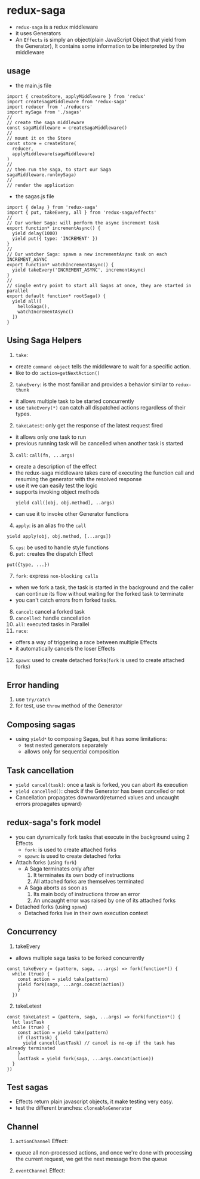 # redux-saga
* `redux-saga` is a redux middleware
* it uses Generators
* An `Effects` is simply an object(plain JavaScript Object that yield from the Generator), It contains some information to be interpreted by the middleware

## usage
* the main.js file
```
import { createStore, applyMiddleware } from 'redux'
import createSagaMiddleware from 'redux-saga'
import reducer from './reducers'
import mySaga from './sagas'
//
// create the saga middleware
const sagaMiddleware = createSagaMiddleware()
//
// mount it on the Store
const store = createStore(
  reducer,
  applyMiddleware(sagaMiddleware)
)
//
// then run the saga, to start our Saga
sagaMiddleware.run(mySaga)
//
// render the application
```

* the sagas.js file
```
import { delay } from 'redux-saga'
import { put, takeEvery, all } from 'redux-saga/effects'
//
// Our worker Saga: will perform the async increment task
export function* incrementAsync() {
  yield delay(1000)
  yield put({ type: 'INCREMENT' })
}
//
// Our watcher Saga: spawn a new incrementAsync task on each INCREMENT_ASYNC
export function* watchIncrementAsync() {
  yield takeEvery('INCREMENT_ASYNC', incrementAsync)
}
//
// single entry point to start all Sagas at once, they are started in parallel
export default function* rootSaga() {
  yield all([
    helloSaga(),
    watchIncrementAsync()
  ])
}
```

## Using Saga Helpers
1. `take`:
  * create `command object` tells the middleware to wait for a specific action.
  * like to do :`action=getNextAction()`
2. `takeEvery`: is the most familiar and provides a behavior similar to `redux-thunk`
  * it allows multiple task to be started concurrently
  * use `takeEvery(*)` can catch all dispatched actions regardless of their types.
2. `takeLatest`: only get the response of the latest request fired
  * it allows only one task to run
  * previous running task will be cancelled when another task is started
3. `call`: `call(fn, ...args)`
  * create a description of the effect
  * the redux-saga middleware takes care of executing the function call and resuming the generator with the resolved response
  * use it we can easily test the logic
  * supports invoking object methods
    ```
    yield call([obj, obj.method], ..args)
    ```
  * can use it to invoke other Generator functions
4. `apply`: is an alias fro the `call`
  ```
  yield apply(obj, obj.method, [...args])
  ```
5. `cps`: be used to handle style functions
6. `put`: creates the dispatch Effect
  ```
  put({type, ...})
  ```
7. `fork`: express `non-blocking calls`
  * when we fork a task, the task is started in the background and the caller can continue its flow without waiting for the forked task to terminate
  * you can't catch errors from forked tasks.
8. `cancel`: cancel a forked task
9. `cancelled`: handle cancellation
10. `all`: executed tasks in Parallel
11. `race`:
  * offers a way of triggering a race between multiple Effects
  * it automatically cancels the loser Effects
12. `spawn`: used to create detached forks(`fork` is used to create attached forks)

## Error handing
1. use `try/catch`
2. for test, use `throw` method of the Generator

## Composing sagas
* using `yield*` to composing Sagas, but it has some limitations:
  - test nested generators separately
  - allows only for sequential composition

## Task cancellation
* `yield cancel(task)`: once a task is forked, you can abort its execution
* `yield cancelled()`: check if the Generator has been cancelled or not
* Cancellation propagates downward(returned values and uncaught errors propagates upward)

## redux-saga's fork model
* you can dynamically fork tasks that execute in the background using 2 Effects
  - `fork`: is used to create attached forks
  - `spawn`: is used to create detached forks
* Attach forks (using `fork`)
  - A Saga terminates only after
    1. It terminates its own body of instructions
    2. All attached forks are themselves terminated
  - A Saga aborts as soon as
    1. Its main body of instructions throw an error
    2. An uncaught error was raised by one of its attached forks
* Detached forks (using `spawn`)
  - Detached forks live in their own execution context

## Concurrency
1. takeEvery
  * allows multiple saga tasks to be forked concurrently
  ```
  const takeEvery = (pattern, saga, ...args) => fork(function*() {
    while (true) {
      const action = yield take(pattern)
      yield fork(saga, ...args.concat(action))
      }
    })
  ```

2. takeLetest
  ```
  const takeLatest = (pattern, saga, ...args) => fork(function*() {
    let lastTask
    while (true) {
      const action = yield take(pattern)
      if (lastTask) {
        yield cancel(lastTask) // cancel is no-op if the task has already terminated
      }
      lastTask = yield fork(saga, ...args.concat(action))
    }
  })
  ```

## Test sagas
* Effects return plain javascript objects, it make testing very easy.
* test the different branches: `cloneableGenerator`

## Channel
1. `actionChannel` Effect:
  * queue all non-processed actions, and once we're done with processing the current request, we get the next message from the queue
2. `eventChannel` Effect:
